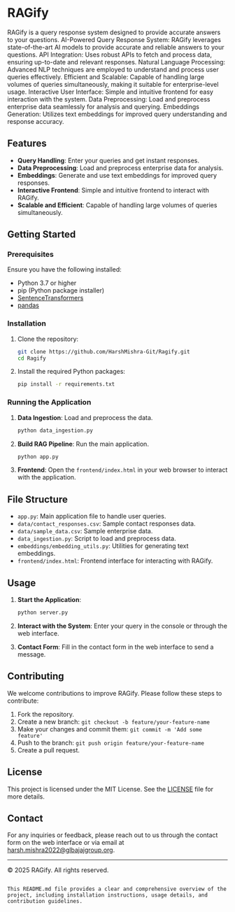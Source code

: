 # RAGify

RAGify is a query response system designed to provide accurate answers to your questions.
   AI-Powered Query Response System: RAGify leverages state-of-the-art AI models to provide accurate and reliable answers to your questions.
   API Integration: Uses robust APIs to fetch and process data, ensuring up-to-date and relevant responses.
   Natural Language Processing: Advanced NLP techniques are employed to understand and process user queries effectively.
   Efficient and Scalable: Capable of handling large volumes of queries simultaneously, making it suitable for enterprise-level usage.
   Interactive User Interface: Simple and intuitive frontend for easy interaction with the system.
   Data Preprocessing: Load and preprocess enterprise data seamlessly for analysis and querying.
   Embeddings Generation: Utilizes text embeddings for improved query understanding and response accuracy.

## Features

- **Query Handling**: Enter your queries and get instant responses.
- **Data Preprocessing**: Load and preprocess enterprise data for analysis.
- **Embeddings**: Generate and use text embeddings for improved query responses.
- **Interactive Frontend**: Simple and intuitive frontend to interact with RAGify.
- **Scalable and Efficient**: Capable of handling large volumes of queries simultaneously.

## Getting Started

### Prerequisites

Ensure you have the following installed:

- Python 3.7 or higher
- pip (Python package installer)
- [SentenceTransformers](https://www.sbert.net/)
- [pandas](https://pandas.pydata.org/)

### Installation

1. Clone the repository:

   ```bash
   git clone https://github.com/HarshMishra-Git/Ragify.git
   cd Ragify
   ```

2. Install the required Python packages:

   ```bash
   pip install -r requirements.txt
   ```

### Running the Application

1. **Data Ingestion**: Load and preprocess the data.

   ```python
   python data_ingestion.py
   ```

2. **Build RAG Pipeline**: Run the main application.

   ```python
   python app.py
   ```

3. **Frontend**: Open the `frontend/index.html` in your web browser to interact with the application.

## File Structure

- `app.py`: Main application file to handle user queries.
- `data/contact_responses.csv`: Sample contact responses data.
- `data/sample_data.csv`: Sample enterprise data.
- `data_ingestion.py`: Script to load and preprocess data.
- `embeddings/embedding_utils.py`: Utilities for generating text embeddings.
- `frontend/index.html`: Frontend interface for interacting with RAGify.

## Usage

1. **Start the Application**:

   ```bash
   python server.py
   ```

2. **Interact with the System**: Enter your query in the console or through the web interface.

3. **Contact Form**: Fill in the contact form in the web interface to send a message.

## Contributing

We welcome contributions to improve RAGify. Please follow these steps to contribute:

1. Fork the repository.
2. Create a new branch: `git checkout -b feature/your-feature-name`
3. Make your changes and commit them: `git commit -m 'Add some feature'`
4. Push to the branch: `git push origin feature/your-feature-name`
5. Create a pull request.

## License

This project is licensed under the MIT License. See the [LICENSE](LICENSE) file for more details.

## Contact

For any inquiries or feedback, please reach out to us through the contact form on the web interface or via email at [harsh.mishra2022@glbajajgroup.org](mailto:harsh.mishra2022@glbajajgroup.org).

---

© 2025 RAGify. All rights reserved.
```

This README.md file provides a clear and comprehensive overview of the project, including installation instructions, usage details, and contribution guidelines.

